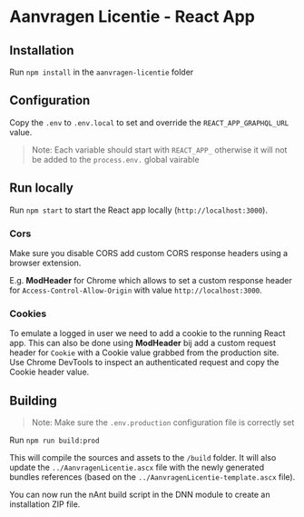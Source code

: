 # Aanvragen Licentie - React App

## Installation

Run `npm install` in the `aanvragen-licentie` folder

## Configuration

Copy the `.env` to `.env.local` to set and override the `REACT_APP_GRAPHQL_URL` value.

> Note: Each variable should start with `REACT_APP_` otherwise it will not be added to the `process.env.` global vairable

## Run locally

Run `npm start` to start the React app locally (`http://localhost:3000`).

### Cors

Make sure you disable CORS add custom CORS response headers using a browser extension.

E.g. **ModHeader** for Chrome which allows to set a custom response header for `Access-Control-Allow-Origin` with value `http://localhost:3000`.

### Cookies

To emulate a logged in user we need to add a cookie to the running React app. This can also be done using **ModHeader** bij add a custom request header for `Cookie` with a Cookie value grabbed from the production site. Use Chrome DevTools to inspect an authenticated request and copy the Cookie header value.

## Building

> Note: Make sure the `.env.production` configuration file is correctly set

Run `npm run build:prod`

This will compile the sources and assets to the `/build` folder. It will also update the `../AanvragenLicentie.ascx` file with the newly generated bundles references (based on the `../AanvragenLicentie-template.ascx` file).

You can now run the nAnt build script in the DNN module to create an installation ZIP file. 
